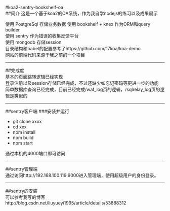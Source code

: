 #koa2-sentry-bookshelf-oa  
##简介
这是一个基于koa2的OA系统，作为我自学nodejs的练习以及成果展示

使用 PostgreSql 存储业务数据 
使用 bookshelf + knex 作为ORM和query builder  
使用 sentry 作为错误的收集反馈平台  
使用 mongodb 存储session  
目录结构和babel的配置参考了https://github.com/17koa/koa-demo  
网站的前端代码来源于我之前的一个项目  

---
##完成度  
基本的页面跳转逻辑已经实现  
登录注册以及session存储已经完成，不过还缺少如忘记密码等更进一步的功能  
简单数据库查询已经完成，目前已经完成/waf_log页的逻辑，/sqlrelay\_log页的逻辑是类似的  




---
##sentry客户端
###安装并运行

- git clone xxxx
- cd xxx
- npm install
- npm build
- npm start

通过本机的4000端口即可访问

---
##sentry管理端  
通过访问http://192.168.100.119:9000进入管理端，使用超级用户的身份登录。


---
##sentry的安装  
可以参考我写的博客http://blog.csdn.net/liuyueyi1995/article/details/53888312
